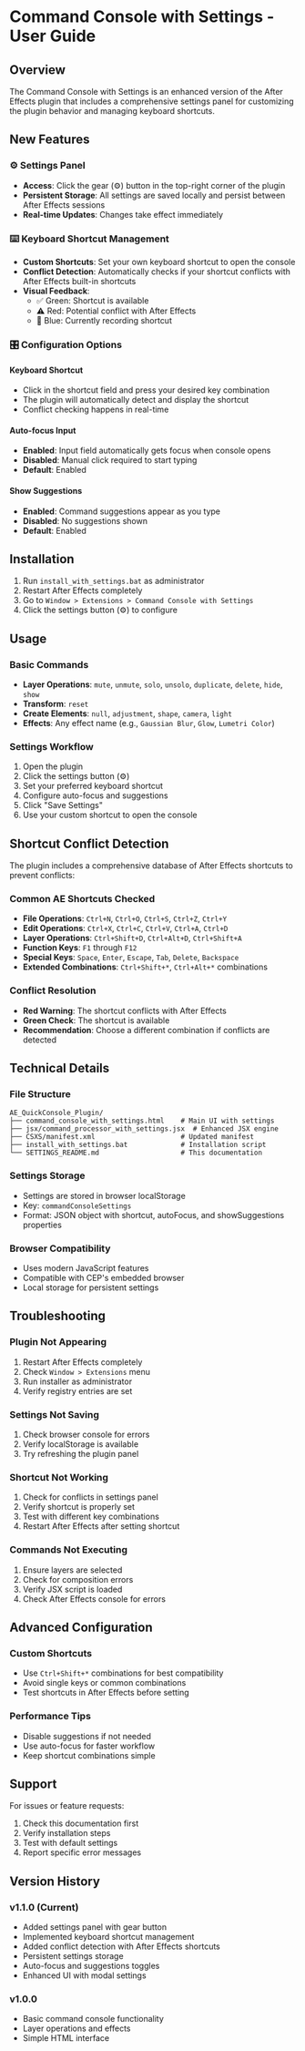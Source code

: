 # Command Console with Settings - User Guide

## Overview
The Command Console with Settings is an enhanced version of the After Effects plugin that includes a comprehensive settings panel for customizing the plugin behavior and managing keyboard shortcuts.

## New Features

### ⚙️ Settings Panel
- **Access**: Click the gear (⚙️) button in the top-right corner of the plugin
- **Persistent Storage**: All settings are saved locally and persist between After Effects sessions
- **Real-time Updates**: Changes take effect immediately

### ⌨️ Keyboard Shortcut Management
- **Custom Shortcuts**: Set your own keyboard shortcut to open the console
- **Conflict Detection**: Automatically checks if your shortcut conflicts with After Effects built-in shortcuts
- **Visual Feedback**: 
  - ✅ Green: Shortcut is available
  - ⚠️ Red: Potential conflict with After Effects
  - 🔵 Blue: Currently recording shortcut

### 🎛️ Configuration Options

#### Keyboard Shortcut
- Click in the shortcut field and press your desired key combination
- The plugin will automatically detect and display the shortcut
- Conflict checking happens in real-time

#### Auto-focus Input
- **Enabled**: Input field automatically gets focus when console opens
- **Disabled**: Manual click required to start typing
- **Default**: Enabled

#### Show Suggestions
- **Enabled**: Command suggestions appear as you type
- **Disabled**: No suggestions shown
- **Default**: Enabled

## Installation

1. Run `install_with_settings.bat` as administrator
2. Restart After Effects completely
3. Go to `Window > Extensions > Command Console with Settings`
4. Click the settings button (⚙️) to configure

## Usage

### Basic Commands
- **Layer Operations**: `mute`, `unmute`, `solo`, `unsolo`, `duplicate`, `delete`, `hide`, `show`
- **Transform**: `reset`
- **Create Elements**: `null`, `adjustment`, `shape`, `camera`, `light`
- **Effects**: Any effect name (e.g., `Gaussian Blur`, `Glow`, `Lumetri Color`)

### Settings Workflow
1. Open the plugin
2. Click the settings button (⚙️)
3. Set your preferred keyboard shortcut
4. Configure auto-focus and suggestions
5. Click "Save Settings"
6. Use your custom shortcut to open the console

## Shortcut Conflict Detection

The plugin includes a comprehensive database of After Effects shortcuts to prevent conflicts:

### Common AE Shortcuts Checked
- **File Operations**: `Ctrl+N`, `Ctrl+O`, `Ctrl+S`, `Ctrl+Z`, `Ctrl+Y`
- **Edit Operations**: `Ctrl+X`, `Ctrl+C`, `Ctrl+V`, `Ctrl+A`, `Ctrl+D`
- **Layer Operations**: `Ctrl+Shift+D`, `Ctrl+Alt+D`, `Ctrl+Shift+A`
- **Function Keys**: `F1` through `F12`
- **Special Keys**: `Space`, `Enter`, `Escape`, `Tab`, `Delete`, `Backspace`
- **Extended Combinations**: `Ctrl+Shift+*`, `Ctrl+Alt+*` combinations

### Conflict Resolution
- **Red Warning**: The shortcut conflicts with After Effects
- **Green Check**: The shortcut is available
- **Recommendation**: Choose a different combination if conflicts are detected

## Technical Details

### File Structure
```
AE_QuickConsole_Plugin/
├── command_console_with_settings.html    # Main UI with settings
├── jsx/command_processor_with_settings.jsx  # Enhanced JSX engine
├── CSXS/manifest.xml                     # Updated manifest
├── install_with_settings.bat             # Installation script
└── SETTINGS_README.md                    # This documentation
```

### Settings Storage
- Settings are stored in browser localStorage
- Key: `commandConsoleSettings`
- Format: JSON object with shortcut, autoFocus, and showSuggestions properties

### Browser Compatibility
- Uses modern JavaScript features
- Compatible with CEP's embedded browser
- Local storage for persistent settings

## Troubleshooting

### Plugin Not Appearing
1. Restart After Effects completely
2. Check `Window > Extensions` menu
3. Run installer as administrator
4. Verify registry entries are set

### Settings Not Saving
1. Check browser console for errors
2. Verify localStorage is available
3. Try refreshing the plugin panel

### Shortcut Not Working
1. Check for conflicts in settings panel
2. Verify shortcut is properly set
3. Test with different key combinations
4. Restart After Effects after setting shortcut

### Commands Not Executing
1. Ensure layers are selected
2. Check for composition errors
3. Verify JSX script is loaded
4. Check After Effects console for errors

## Advanced Configuration

### Custom Shortcuts
- Use `Ctrl+Shift+*` combinations for best compatibility
- Avoid single keys or common combinations
- Test shortcuts in After Effects before setting

### Performance Tips
- Disable suggestions if not needed
- Use auto-focus for faster workflow
- Keep shortcut combinations simple

## Support

For issues or feature requests:
1. Check this documentation first
2. Verify installation steps
3. Test with default settings
4. Report specific error messages

## Version History

### v1.1.0 (Current)
- Added settings panel with gear button
- Implemented keyboard shortcut management
- Added conflict detection with After Effects shortcuts
- Persistent settings storage
- Auto-focus and suggestions toggles
- Enhanced UI with modal settings

### v1.0.0
- Basic command console functionality
- Layer operations and effects
- Simple HTML interface

